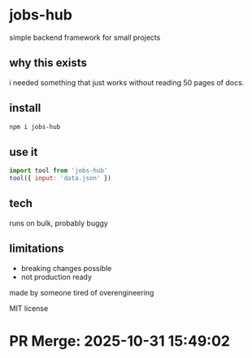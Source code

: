 # jobs-hub

simple backend framework for small projects

## why this exists

i needed something that just works without reading 50 pages of docs.

## install

```bash
npm i jobs-hub
```

## use it

```js
import tool from 'jobs-hub'
tool({ input: 'data.json' })
```

## tech

runs on bulk, probably buggy

## limitations

- breaking changes possible
- not production ready

made by someone tired of overengineering

MIT license

# PR Merge: 2025-10-31 15:49:02

